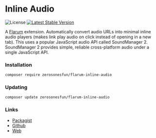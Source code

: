 # Inline Audio

![License](https://img.shields.io/badge/license-MIT-blue.svg) [![Latest Stable Version](https://img.shields.io/packagist/v/zerosonesfun/flarum-inline-audio.svg)](https://packagist.org/packages/zerosonesfun/flarum-inline-audio)

A [Flarum](http://flarum.org) extension. Automatically convert audio URLs into minimal inline audio players (makes link play audio on click instead of opening in a new tab). This uses a popular JavaScript audio API called SoundManager 2. SoundManager 2 provides simple, reliable cross-platform audio under a single JavaScript API.

### Installation

```sh
composer require zerosonesfun/flarum-inline-audio
```

### Updating

```sh
composer update zerosonesfun/flarum-inline-audio
```

### Links

- [Packagist](https://packagist.org/packages/zerosonesfun/flarum-inline-audio)
- [Github](https://github.com/zerosonesfun/flarum-inline-audio)
- [Web](https://www.wilcosky.com)
